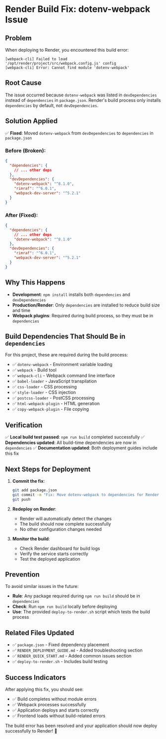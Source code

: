 # Render Build Fix: dotenv-webpack Issue

## Problem
When deploying to Render, you encountered this build error:
```
[webpack-cli] Failed to load '/opt/render/project/src/webpack.config.js' config
[webpack-cli] Error: Cannot find module 'dotenv-webpack'
```

## Root Cause
The issue occurred because `dotenv-webpack` was listed in `devDependencies` instead of `dependencies` in `package.json`. Render's build process only installs `dependencies` by default, not `devDependencies`.

## Solution Applied
✅ **Fixed**: Moved `dotenv-webpack` from `devDependencies` to `dependencies` in `package.json`

### Before (Broken):
```json
{
  "dependencies": {
    // ... other deps
  },
  "devDependencies": {
    "dotenv-webpack": "^8.1.0",
    "rimraf": "^6.0.1",
    "webpack-dev-server": "^5.2.1"
  }
}
```

### After (Fixed):
```json
{
  "dependencies": {
    // ... other deps
    "dotenv-webpack": "^8.1.0"
  },
  "devDependencies": {
    "rimraf": "^6.0.1",
    "webpack-dev-server": "^5.2.1"
  }
}
```

## Why This Happens
- **Development**: `npm install` installs both `dependencies` and `devDependencies`
- **Production/Render**: Only `dependencies` are installed to reduce build size and time
- **Webpack plugins**: Required during build process, so they must be in `dependencies`

## Build Dependencies That Should Be in `dependencies`
For this project, these are required during the build process:
- ✅ `dotenv-webpack` - Environment variable loading
- ✅ `webpack` - Build tool
- ✅ `webpack-cli` - Webpack command line interface
- ✅ `babel-loader` - JavaScript transpilation
- ✅ `css-loader` - CSS processing
- ✅ `style-loader` - CSS injection
- ✅ `postcss-loader` - PostCSS processing
- ✅ `html-webpack-plugin` - HTML generation
- ✅ `copy-webpack-plugin` - File copying

## Verification
✅ **Local build test passed**: `npm run build` completed successfully
✅ **Dependencies updated**: All build-time dependencies are now in `dependencies`
✅ **Documentation updated**: Both deployment guides include this fix

## Next Steps for Deployment
1. **Commit the fix**:
   ```bash
   git add package.json
   git commit -m "Fix: Move dotenv-webpack to dependencies for Render build"
   git push
   ```

2. **Redeploy on Render**:
   - Render will automatically detect the changes
   - The build should now complete successfully
   - No other configuration changes needed

3. **Monitor the build**:
   - Check Render dashboard for build logs
   - Verify the service starts correctly
   - Test the deployed application

## Prevention
To avoid similar issues in the future:
- **Rule**: Any package required during `npm run build` should be in `dependencies`
- **Check**: Run `npm run build` locally before deploying
- **Use**: The provided `deploy-to-render.sh` script which tests the build process

## Related Files Updated
- ✅ `package.json` - Fixed dependency placement
- ✅ `RENDER_DEPLOYMENT_GUIDE.md` - Added troubleshooting section
- ✅ `RENDER_QUICK_START.md` - Added common issues section
- ✅ `deploy-to-render.sh` - Includes build testing

## Success Indicators
After applying this fix, you should see:
- ✅ Build completes without module errors
- ✅ Webpack processes successfully
- ✅ Application deploys and starts correctly
- ✅ Frontend loads without build-related errors

The build error has been resolved and your application should now deploy successfully to Render! 🎉
